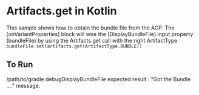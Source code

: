 # Artifacts.get in Kotlin

This sample shows how to obtain the bundle file from the AGP.
The [onVariantProperties] block will wire the [DisplayBundleFile] input property (bundleFile) by using
the Artifacts.get call with the right ArtifactType
`bundleFile.set(artifacts.get(ArtifactType.BUNDLE))`
## To Run
/path/to/gradle debugDisplayBundleFile
expected result : "Got the Bundle ...." message.